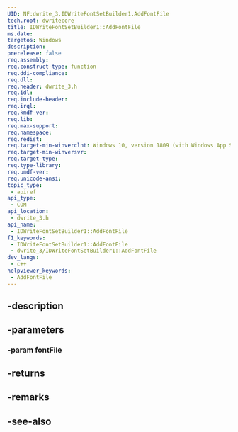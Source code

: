 ```yaml
---
UID: NF:dwrite_3.IDWriteFontSetBuilder1.AddFontFile
tech.root: dwritecore
title: IDWriteFontSetBuilder1::AddFontFile
ms.date: 
targetos: Windows
description: 
prerelease: false
req.assembly: 
req.construct-type: function
req.ddi-compliance: 
req.dll: 
req.header: dwrite_3.h
req.idl: 
req.include-header: 
req.irql: 
req.kmdf-ver: 
req.lib: 
req.max-support: 
req.namespace: 
req.redist: 
req.target-min-winverclnt: Windows 10, version 1809 (with Windows App SDK 0.5 or later)
req.target-min-winversvr: 
req.target-type: 
req.type-library: 
req.umdf-ver: 
req.unicode-ansi: 
topic_type:
 - apiref
api_type:
 - COM
api_location:
 - dwrite_3.h
api_name:
 - IDWriteFontSetBuilder1::AddFontFile
f1_keywords:
 - IDWriteFontSetBuilder1::AddFontFile
 - dwrite_3/IDWriteFontSetBuilder1::AddFontFile
dev_langs:
 - c++
helpviewer_keywords:
 - AddFontFile
---
```


## -description

## -parameters

### -param fontFile

## -returns

## -remarks

## -see-also

